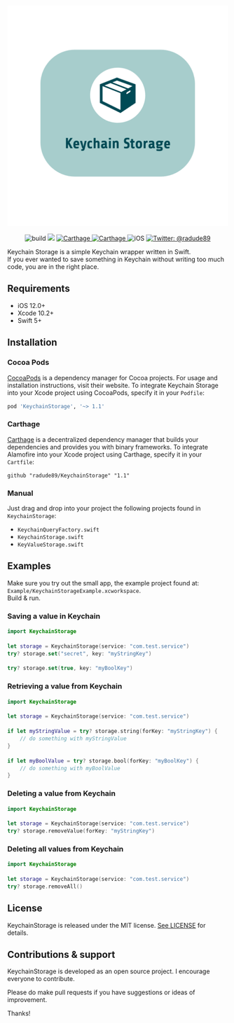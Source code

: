 ![Keychain Storage: Simple Keychain Wrapper in Swift](https://github.com/radude89/KeychainStorage/blob/master/Images/Logo.png)
<p align="center">
  <img src="https://api.travis-ci.com/radude89/KeychainStorage.svg?branch=master" alt="build" />
  </a>
  <img src="https://img.shields.io/badge/Swift-5.0-orange.svg" />
  <a href="https://swift.org/package-manager">
        <img src="https://img.shields.io/badge/pod-1.1-darkorange.svg?style=flat" alt="Carthage" />
  </a>
  <a href="https://swift.org/package-manager">
        <img src="https://img.shields.io/badge/Carthage-compatible-brightgreen.svg?style=flat" alt="Carthage" />
  </a>
  <img src="https://img.shields.io/badge/platforms-iOS-brightgreen.svg?style=flat" alt="iOS" />
  <a href="https://twitter.com/johnsundell">
        <img src="https://img.shields.io/badge/twitter-@radude89-blue.svg?style=flat" alt="Twitter: @radude89" />
  </a>
</p>
Keychain Storage is a simple Keychain wrapper written in Swift. <br />
If you ever wanted to save something in Keychain without writing too much code, you are in the right place.<br />

## Requirements

- iOS 12.0+
- Xcode 10.2+
- Swift 5+

## Installation

### Cocoa Pods

[CocoaPods](https://cocoapods.org) is a dependency manager for Cocoa projects. For usage and installation instructions, visit their website. To integrate Keychain Storage into your Xcode project using CocoaPods, specify it in your `Podfile`:

```ruby
pod 'KeychainStorage', '~> 1.1'
```

### Carthage

[Carthage](https://github.com/Carthage/Carthage) is a decentralized dependency manager that builds your dependencies and provides you with binary frameworks. To integrate Alamofire into your Xcode project using Carthage, specify it in your `Cartfile`:

```ogdl
github "radude89/KeychainStorage" "1.1"
```
### Manual

Just drag and drop into your project the following projects found in `KeychainStorage`:
- `KeychainQueryFactory.swift`
- `KeychainStorage.swift`
- `KeyValueStorage.swift`

## Examples

Make sure you try out the small app, the example project found at: `Example/KeychainStorageExample.xcworkspace`.<br /> Build & run.

### Saving a value in Keychain

```swift
import KeychainStorage

let storage = KeychainStorage(service: "com.test.service")
try? storage.set("secret", key: "myStringKey")

try? storage.set(true, key: "myBoolKey")
```

### Retrieving a value from Keychain

```swift
import KeychainStorage

let storage = KeychainStorage(service: "com.test.service")

if let myStringValue = try? storage.string(forKey: "myStringKey") {
    // do something with myStringValue
}

if let myBoolValue = try? storage.bool(forKey: "myBoolKey") {
    // do something with myBoolValue
}
```

### Deleting a value from Keychain

```swift
import KeychainStorage

let storage = KeychainStorage(service: "com.test.service")
try? storage.removeValue(forKey: "myStringKey")
```

### Deleting all values from Keychain

```swift
import KeychainStorage

let storage = KeychainStorage(service: "com.test.service")
try? storage.removeAll()
```
## License

KeychainStorage is released under the MIT license. [See LICENSE](https://github.com/radude89/KeychainStorage/blob/master/LICENSE) for details.

## Contributions & support

KeychainStorage is developed as an open source project. I encourage everyone to contribute. <br />

Please do make pull requests if you have suggestions or ideas of improvement.

Thanks!
